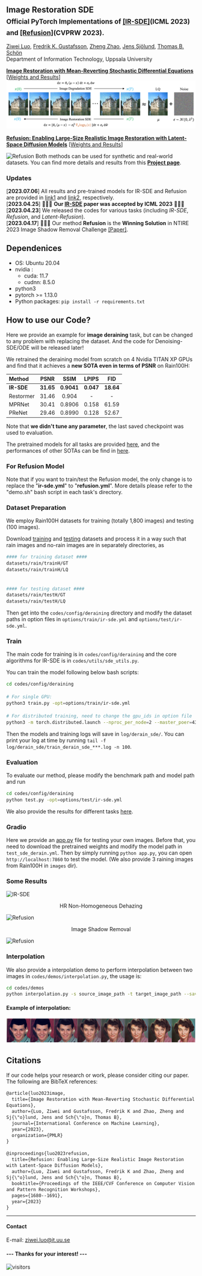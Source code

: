 
## Image Restoration SDE <br><sub>Official PyTorch Implementations of [[IR-SDE]](https://proceedings.mlr.press/v202/luo23b.html)(ICML 2023) and [[Refusion]](https://arxiv.org/abs/2304.08291)(CVPRW 2023). </sub>

[Ziwei Luo](https://algolzw.github.io/), 
[Fredrik K. Gustafsson](https://www.fregu856.com/), 
[Zheng Zhao](https://zz.zabemon.com/), 
[Jens Sjölund](https://jsjol.github.io/), 
[Thomas B. Schön](https://user.it.uu.se/~thosc112/index.html)</br>
Department of Information Technology, Uppsala University</br>

**[Image Restoration with Mean-Reverting Stochastic Differential Equations](https://proceedings.mlr.press/v202/luo23b.html)** [[Weights and Results](https://drive.google.com/drive/folders/14SvJXvp0HPKFHpGaaHy7h2I2fkRnIXAG?usp=share_link)]</br>
![IR-SDE](figs/overview.png)

**[Refusion: Enabling Large-Size Realistic Image Restoration with Latent-Space Diffusion Models](https://arxiv.org/abs/2304.08291)** [[Weights and Results](https://drive.google.com/drive/folders/1Xy7z9CH0weck775ixePnjD6fZIjAbre7?usp=share_link)]</br>

![Refusion](figs/refusion.png)
Both methods can be used for synthetic and real-world datasets. You can find more details and results from this **[Project page](https://algolzw.github.io/ir-sde/index.html)**.

### Updates
[**2023.07.06**] All results and pre-trained models for IR-SDE and Refusion are provided in [link1](https://drive.google.com/drive/folders/14SvJXvp0HPKFHpGaaHy7h2I2fkRnIXAG?usp=share_link) and [link2](https://drive.google.com/drive/folders/1T5_UL4BgOIftEEkAzoa-SYX49P7COVa6?usp=share_link), respectively.<br>
[**2023.04.25**] 🎉🎉🎉 **Our [IR-SDE](https://proceedings.mlr.press/v202/luo23b.html) paper was accepted by ICML 2023** 🎉🎉🎉<br>
[**2023.04.23**] We released the codes for various tasks (including *IR-SDE*, *Refusion*, and *Latent-Refusion*).<br>
[**2023.04.17**] 🎉🎉🎉 Our method **Refusion** is the **Winning Solution** in NTIRE 2023 Image Shadow Removal Challenge [[Paper]](https://arxiv.org/abs/2304.08291).<br>
<!--[**2023.02.02**] We provide a [Gradio](https://gradio.app/) app file for the case that you want to [test your own images](https://github.com/Algolzw/image-restoration-sde#Gradio).-->

## Dependenices

* OS: Ubuntu 20.04
* nvidia :
	- cuda: 11.7
	- cudnn: 8.5.0
* python3
* pytorch >= 1.13.0
* Python packages: `pip install -r requirements.txt`

## How to use our Code?

Here we provide an example for **image deraining** task, but can be changed to any problem with replacing the dataset. And the code for Denoising-SDE/ODE will be released later!

We retrained the deraining model from scratch on 4 Nvidia TITAN XP GPUs and find that it achieves a **new SOTA even in terms of PSNR** on Rain100H:

| Method |  PSNR   | SSIM  | LPIPS   | FID  |
| :--- |  :----:  | :----:  | :----:  | :----:  |
| **IR-SDE** | **31.65**  | **0.9041** | **0.047** | **18.64** |
| Restormer | 31.46  | 0.904 | - | - |
| MPRNet | 30.41 | 0.8906 | 0.158 | 61.59 |
| PReNet | 29.46 | 0.8990 | 0.128 | 52.67 |

Note that **we didn't tune any parameter**, the last saved checkpoint was used to evaluation.

The pretrained models for all tasks are provided [here](https://drive.google.com/drive/folders/14SvJXvp0HPKFHpGaaHy7h2I2fkRnIXAG?usp=share_link), and the performances of other SOTAs can be find in [here](https://paperswithcode.com/sota/single-image-deraining-on-rain100h).

### For Refusion Model

Note that if you want to train/test the Refusion model, the only change is to replace the "**ir-sde.yml**" to "**refusion.yml**". More details please refer to the "demo.sh" bash script in each task's directory.

### Dataset Preparation

We employ Rain100H datasets for training (totally 1,800 images) and testing (100 images). 

Download [training](http://www.icst.pku.edu.cn/struct/att/RainTrainH.zip) and [testing](http://www.icst.pku.edu.cn/struct/att/Rain100H.zip) datasets and process it in a way such that rain images and no-rain images are in separately directories, as

```bash
#### for training dataset ####
datasets/rain/trainH/GT
datasets/rain/trainH/LQ


#### for testing dataset ####
datasets/rain/testH/GT
datasets/rain/testH/LQ

```

Then get into the `codes/config/deraining` directory and modify the dataset paths in option files in 
`options/train/ir-sde.yml` and `options/test/ir-sde.yml`.


### Train
The main code for training is in `codes/config/deraining` and the core algorithms for IR-SDE is in `codes/utils/sde_utils.py`.

You can train the model following below bash scripts:

```bash
cd codes/config/deraining

# For single GPU:
python3 train.py -opt=options/train/ir-sde.yml

# For distributed training, need to change the gpu_ids in option file
python3 -m torch.distributed.launch --nproc_per_node=2 --master_poer=4321 train.py -opt=options/train/ir-sde.yml --launcher pytorch
```

Then the models and training logs will save in `log/derain_sde/`. 
You can print your log at time by running `tail -f log/derain_sde/train_derain_sde_***.log -n 100`.

### Evaluation
To evaluate our method, please modify the benchmark path and model path and run

```bash
cd codes/config/deraining
python test.py -opt=options/test/ir-sde.yml
```

We also provide the results for different tasks [here](https://drive.google.com/drive/folders/14SvJXvp0HPKFHpGaaHy7h2I2fkRnIXAG?usp=share_link).

### Gradio
Here we provide an [app.py](https://github.com/Algolzw/image-restoration-sde/blob/main/codes/config/deraining/app.py) file for testing your own images. Before that, you need to download the pretrained weights and modify the model path in `test_sde_derain.yml`. Then by simply running `python app.py`, you can open `http://localhost:7860` to test the model. (We also provide 3 raining images from Rain100H in `images` dir).

### Some Results
![IR-SDE](figs/results.png)
<div align='center'>HR Non-Homogeneous Dehazing</div>

![Refusion](figs/results_dehazing.png)

<div align='center'>Image Shadow Removal</div>

![Refusion](figs/results_deshadow.png)

### Interpolation
We also provide a interpolation demo to perform interpolation between two images in `codes/demos/interpolation.py`, the usage is:

```bash
cd codes/demos
python interpolation.py -s source_image_path -t target_image_path --save save_dir
```

#### Example of interpolation:
![IR-SDE](figs/interpolation.png)


## Citations
If our code helps your research or work, please consider citing our paper.
The following are BibTeX references:

```
@article{luo2023image,
  title={Image Restoration with Mean-Reverting Stochastic Differential Equations},
  author={Luo, Ziwei and Gustafsson, Fredrik K and Zhao, Zheng and Sj{\"o}lund, Jens and Sch{\"o}n, Thomas B},
  journal={International Conference on Machine Learning},
  year={2023},
  organization={PMLR}
}

@inproceedings{luo2023refusion,
  title={Refusion: Enabling Large-Size Realistic Image Restoration with Latent-Space Diffusion Models},
  author={Luo, Ziwei and Gustafsson, Fredrik K and Zhao, Zheng and Sj{\"o}lund, Jens and Sch{\"o}n, Thomas B},
  booktitle={Proceedings of the IEEE/CVF Conference on Computer Vision and Pattern Recognition Workshops},
  pages={1680--1691},
  year={2023}
}
```

---

#### Contact
E-mail: ziwei.luo@it.uu.se

#### --- Thanks for your interest! --- ####
![visitors](https://visitor-badge.laobi.icu/badge?page_id=Algolzw/image-restoration-sde)
